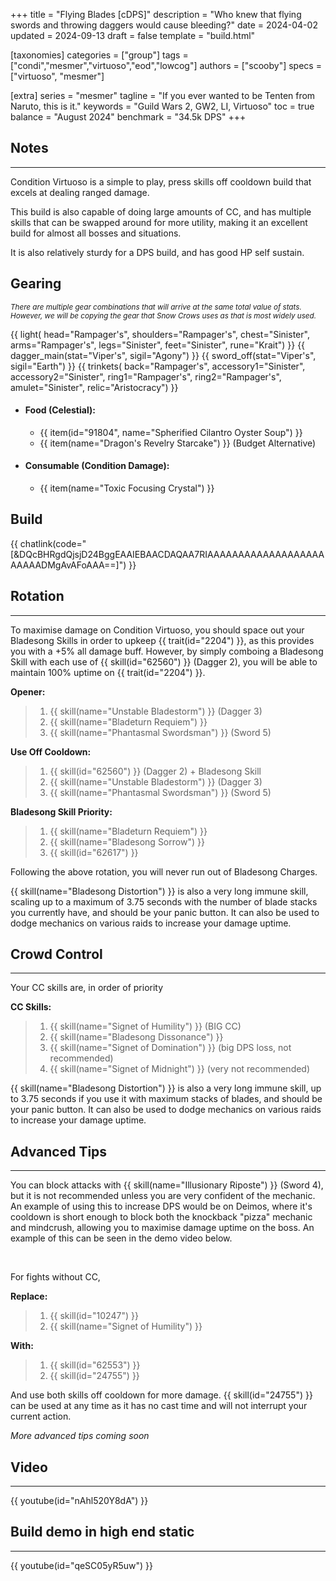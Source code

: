 +++
title = "Flying Blades [cDPS]"
description = "Who knew that flying swords and throwing daggers would cause bleeding?"
date = 2024-04-02
updated = 2024-09-13
draft = false
template = "build.html"

[taxonomies]
categories = ["group"]
tags = ["condi","mesmer","virtuoso","eod","lowcog"]
authors = ["scooby"]
specs = ["virtuoso", "mesmer"]

[extra]
series = "mesmer"
tagline = "If you ever wanted to be Tenten from Naruto, this is it."
keywords = "Guild Wars 2, GW2, LI, Virtuoso"
toc = true
balance = "August 2024"
benchmark = "34.5k DPS"
+++

## Notes

---

Condition Virtuoso is a simple to play, press skills off cooldown build that excels at dealing ranged damage.

This build is also capable of doing large amounts of CC, and has multiple skills that can be swapped around for more utility, making it an excellent build for almost all bosses and situations.

It is also relatively sturdy for a DPS build, and has good HP self sustain.

## Gearing

<small> *There are multiple gear combinations that will arrive at the same total value of stats. However, we will be copying the gear that Snow Crows uses as that is most widely used.* </small>

{{ light(
	head="Rampager's",
	shoulders="Rampager's",
	chest="Sinister",
	arms="Rampager's",
	legs="Sinister",
	feet="Sinister",
	rune="Krait") }}
{{ dagger_main(stat="Viper's", sigil="Agony") }}
{{ sword_off(stat="Viper's", sigil="Earth") }}
{{ trinkets(
	back="Rampager's",
	accessory1="Sinister",
	accessory2="Sinister",
	ring1="Rampager's",
	ring2="Rampager's",
	amulet="Sinister",
	relic="Aristocracy") }}

- #### Food (Celestial):
  - {{ item(id="91804", name="Spherified Cilantro Oyster Soup") }}
  - {{ item(name="Dragon's Revelry Starcake") }} (Budget Alternative)
 
- #### Consumable (Condition Damage):
  - {{ item(name="Toxic Focusing Crystal") }}

## Build

{{ chatlink(code="[&DQcBHRgdQjsjD24BggEAAIEBAACDAQAA7RIAAAAAAAAAAAAAAAAAAAAAAAADMgAvAFoAAA==]") }}

## Rotation

---

To maximise damage on Condition Virtuoso, you should space out your Bladesong Skills in order to upkeep {{ trait(id="2204") }}, as this provides you with a +5% all damage buff. However, by simply comboing a Bladesong Skill with each use of {{ skill(id="62560") }} (Dagger 2), you will be able to maintain 100% uptime on {{ trait(id="2204") }}.

**Opener:**
> 1. {{ skill(name="Unstable Bladestorm") }} (Dagger 3)  
> 1. {{ skill(name="Bladeturn Requiem") }}  
> 1. {{ skill(name="Phantasmal Swordsman") }} (Sword 5)

**Use Off Cooldown:**
> 1. {{ skill(id="62560") }} (Dagger 2) + Bladesong Skill
> 1. {{ skill(name="Unstable Bladestorm") }} (Dagger 3)
> 1. {{ skill(name="Phantasmal Swordsman") }} (Sword 5)

**Bladesong Skill Priority:**
> 1. {{ skill(name="Bladeturn Requiem") }}  
> 1. {{ skill(name="Bladesong Sorrow") }}  
> 1. {{ skill(id="62617") }}

Following the above rotation, you will never run out of Bladesong Charges.

{{ skill(name="Bladesong Distortion") }} is also a very long immune skill, scaling up to a maximum of 3.75 seconds with the number of blade stacks you currently have, and should be your panic button. It can also be used to dodge mechanics on various raids to increase your damage uptime.

## Crowd Control

---

Your CC skills are, in order of priority

**CC Skills:**
> 1. {{ skill(name="Signet of Humility") }} (BIG CC)
> 1. {{ skill(name="Bladesong Dissonance") }}
> 1. {{ skill(name="Signet of Domination") }} (big DPS loss, not recommended)
> 1. {{ skill(name="Signet of Midnight") }} (very not recommended)

{{ skill(name="Bladesong Distortion") }} is also a very long immune skill, up to 3.75 seconds if you use it with maximum stacks of blades, and should be your panic button. It can also be used to dodge mechanics on various raids to increase your damage uptime.

## Advanced Tips

---

You can block attacks with {{ skill(name="Illusionary Riposte") }} (Sword 4), but it is not recommended unless you are very confident of the mechanic. An example of using this to increase DPS would be on Deimos, where it's cooldown is short enough to block both the knockback "pizza" mechanic and mindcrush, allowing you to maximise damage uptime on the boss. An example of this can be seen in the demo video below.

<div style=‘clear:both;’>&nbsp;</div>

For fights without CC,

**Replace:**
> 1. {{ skill(id="10247") }}
> 1. {{ skill(name="Signet of Humility") }}

**With:**
> 1. {{ skill(id="62553") }}
> 1. {{ skill(id="24755") }}

And use both skills off cooldown for more damage. {{ skill(id="24755") }} can be used at any time as it has no cast time and will not interrupt your current action.

*More advanced tips coming soon*

## Video

---

{{ youtube(id="nAhl520Y8dA") }}

## Build demo in high end static

---

{{ youtube(id="qeSC05yR5uw") }}
